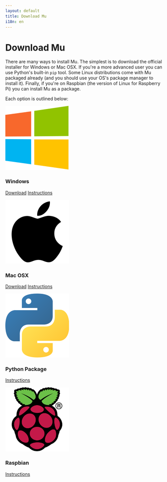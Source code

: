 ```yaml
---
layout: default
title: Download Mu
i18n: en
---
```


# Download Mu

There are many ways to install Mu. The simplest is to download the official
installer for Windows or Mac OSX. If you're a more advanced user you can use
Python's built-in `pip` tool. Some Linux distributions come with Mu packaged
already (and you should use your OS's package manager to install it). Finally,
if you're on Raspbian (the version of Linux for Raspberry Pi) you can install
Mu as a package.

Each option is outlined below:


<div class="row">
  <div class="col-sm-6 col-md-3">
    <div class="thumbnail">
      <img src="/img/windows_logo.png" alt="Windows Logo">
      <div class="caption">
        <h3>Windows</h3>
        <p><a href="#" class="btn btn-primary" role="button">Download</a>
        <a href="/en/howto/install_windows" class="btn btn-default" role="button">Instructions</a></p>
      </div>
    </div>
  </div>
  <div class="col-sm-6 col-md-3">
    <div class="thumbnail">
      <img src="/img/apple_logo.png" alt="Apple Logo">
      <div class="caption">
        <h3>Mac OSX</h3>
        <p><a href="#" class="btn btn-primary" role="button">Download</a>
        <a href="/en/howto/install_macos" class="btn btn-default" role="button">Instructions</a></p>
      </div>
    </div>
  </div>
  <div class="col-sm-6 col-md-3">
    <div class="thumbnail">
      <img src="/img/python_logo.png" alt="Python Logo">
      <div class="caption">
        <h3>Python Package</h3>
        <p><a href="/en/howto/install_with_python" class="btn btn-default" role="button">Instructions</a></p>
      </div>
    </div>
  </div>
  <div class="col-sm-6 col-md-3">
    <div class="thumbnail">
      <img src="/img/rpi_logo.png" alt="Raspberry Pi Logo">
      <div class="caption">
        <h3>Raspbian</h3>
        <p><a href="/en/howto/install_raspberry_pi" class="btn btn-default" role="button">Instructions</a></p>
      </div>
    </div>
  </div>
</div>
